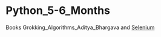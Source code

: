 # Python_5-6_Months
Books Grokking_Algorithms_Aditya_Bhargava and [Selenium](https://github.com/AlwaysDoBetter1/Selenium-PyTest)
